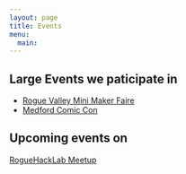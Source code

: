 ```yaml
---
layout: page
title: Events
menu:
  main:
---
```


## Large Events we paticipate in

- [Rogue Valley Mini Maker Faire](http://roguevalley.makerfaire.com)
- [Medford Comic Con](http://jcls.org/c.php?g=525910&p=3595527)

## Upcoming events on

<a href="https://www.meetup.com/Rogue-Hack-Lab/">RogueHackLab Meetup</a>
